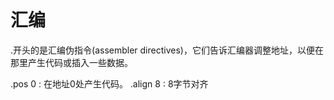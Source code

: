 # 汇编

.开头的是汇编伪指令(assembler directives)，它们告诉汇编器调整地址，以便在那里产生代码或插入一些数据。

.pos 0 : 在地址0处产生代码。
.align 8 : 8字节对齐